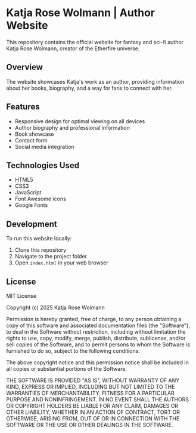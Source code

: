 # Katja Rose Wolmann | Author Website

This repository contains the official website for fantasy and sci-fi author Katja Rose Wolmann, creator of the Etherfire universe.

## Overview

The website showcases Katja's work as an author, providing information about her books, biography, and a way for fans to connect with her.

## Features

- Responsive design for optimal viewing on all devices
- Author biography and professional information
- Book showcase
- Contact form
- Social media integration

## Technologies Used

- HTML5
- CSS3
- JavaScript
- Font Awesome icons
- Google Fonts

## Development

To run this website locally:

1. Clone this repository
2. Navigate to the project folder
3. Open `index.html` in your web browser

## License

MIT License

Copyright (c) 2025 Katja Rose Wolmann

Permission is hereby granted, free of charge, to any person obtaining a copy
of this software and associated documentation files (the "Software"), to deal
in the Software without restriction, including without limitation the rights
to use, copy, modify, merge, publish, distribute, sublicense, and/or sell
copies of the Software, and to permit persons to whom the Software is
furnished to do so, subject to the following conditions:

The above copyright notice and this permission notice shall be included in all
copies or substantial portions of the Software.

THE SOFTWARE IS PROVIDED "AS IS", WITHOUT WARRANTY OF ANY KIND, EXPRESS OR
IMPLIED, INCLUDING BUT NOT LIMITED TO THE WARRANTIES OF MERCHANTABILITY,
FITNESS FOR A PARTICULAR PURPOSE AND NONINFRINGEMENT. IN NO EVENT SHALL THE
AUTHORS OR COPYRIGHT HOLDERS BE LIABLE FOR ANY CLAIM, DAMAGES OR OTHER
LIABILITY, WHETHER IN AN ACTION OF CONTRACT, TORT OR OTHERWISE, ARISING FROM,
OUT OF OR IN CONNECTION WITH THE SOFTWARE OR THE USE OR OTHER DEALINGS IN THE
SOFTWARE.
